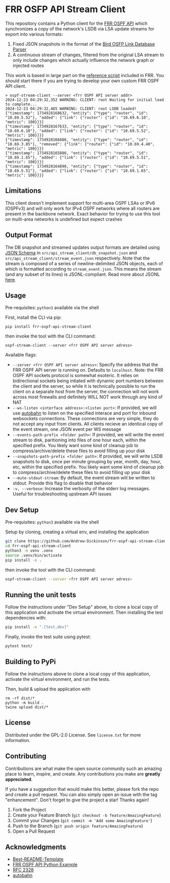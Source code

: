 # FRR OSFP API Stream Client

This repository contains a Python client for the [FRR OSPF API](https://docs.frrouting.org/projects/dev-guide/en/latest/ospf-api.html) 
which synchronizes a copy of the network's LSDB via LSA update streams for export into various formats:
 1. Fixed JSON snapshots in the format of the [Bird OSFP Link Database Parser](https://github.com/Andrew-Dickinson/bird-ospf-link-db-parser)
 2. A continuous stream of changes, filtered from the original LSA stream to only include changes which actually influence the network graph or injected routes

This work is based in large part on the [reference script](https://github.com/FRRouting/frr/blob/master/ospfclient/ospfclient.py) 
included in FRR. You should start there if you are trying to develop your own
custom FRR OSPF API client.

```
> ospf-stream-client --server <frr OSPF API server addr>
2024-12-23 04:29:32,352 WARNING: CLIENT: root Waiting for initial load to complete...
2024-12-23 04:29:32,465 WARNING: CLIENT: root LSDB loaded!
{"timestamp": 1734928168632, "entity": {"type": "router", "id": "10.69.5.52"}, "added": {"link": {"router": {"id": "10.69.6.10", "metric": 100}}}}
{"timestamp": 1734928167633, "entity": {"type": "router", "id": "10.69.6.10"}, "added": {"link": {"router": {"id": "10.69.5.52", "metric": 100}}}}
{"timestamp": 1734928166886, "entity": {"type": "router", "id": "10.69.3.85"}, "removed": {"link": {"router": {"id": "10.69.4.40", "metric": 100}}}}
{"timestamp": 1734928165886, "entity": {"type": "router", "id": "10.69.1.65"}, "added": {"link": {"router": {"id": "10.69.5.51", "metric": 100}}}}
{"timestamp": 1734928164890, "entity": {"type": "router", "id": "10.69.5.51"}, "added": {"link": {"router": {"id": "10.69.1.65", "metric": 100}}}}
```

## Limitations

This client doesn't implement support for multi-area OSPF LSAs or IPv6 (OSPFv3) and 
will only work for IPv4 OSPF networks where all routers are present in the backbone network. 
Exact behavior for trying to use this tool on multi-area networks is undefined but expect crashes

## Output Format

The DB snapshot and streamed updates output formats are detailed using 
[JSON Schema](https://json-schema.org/) in `src/api_stream_client/db_snapshot.json` 
and `src/api_stream_client/stream_event.json` respectively. Note that the stream 
is composed of a series of newline-delimited JSON objects, each of which is formatted
according to `stream_event.json`. This means the stream (and any subset of its lines) is 
JSONL-compliant. Read more about JSONL [here](https://jsonlines.org/).

## Usage

Pre-requisites: `python3` available via the shell

First, install the CLI via pip:
```shell
pip install frr-ospf-api-stream-client
```

then invoke the tool with the CLI command:
```shell
ospf-stream-client --server <frr OSPF API server adress>
```

Available flags:
- `--server <frr OSPF API server adress>`: Specify the address that the FRR OSPF API server is running on. 
    Defaults to `localhost`. Note: the FRR OSPF API sockets protocol is somewhat esoteric. It relies 
    on bidirectional sockets being intiated with dynamic port numbers between the client and the 
    server, so while it is technically possible to run the client on a separate host from the 
    server, the connection will not work across most firewalls and definitely WILL NOT work through
    any kind of NAT
- `--ws-listen <interface address>:<listen port>`: If provided, we will use [autobahn](https://github.com/crossbario/autobahn-python) 
    to listen on the specified interace and port for inbound websockets connections. These connections
    are very simple, they do not accept any input from clients. All clients recieve an identical 
    copy of the event stream, one JSON event per WS message
- `--events-path-prefix <folder path>`: If provided, we will write the event stream to disk, paritioning
    into files of one hour each, within the specified prefix. You likely want some kind of cleanup job
    to compress/archive/delete these files to avoid filling up your disk
- `--snapshots-path-prefix <folder path>`: If provided, we will write LSDB snapshots to disk, once per minute
    grouping by year, month, day, hour, etc, within the specified prefix. You likely want some kind of cleanup job
    to compress/archive/delete these files to avoid filling up your disk
- `--mute-stdout-stream`: By default, the event stream will be written to stdout. Provide this flag
    to disable that behavior
- `-v, --verbose`: Increase the verbosity of the stderr log messages. Useful for troubleshooting upstream API issues

## Dev Setup

Pre-requisites: `python3` available via the shell

Setup by cloning, creating a virtual env, and installing the application
```sh
git clone https://github.com/Andrew-Dickinson/frr-ospf-api-stream-client
cd frr-ospf-api-stream-client
python3 -m venv .venv
source .venv/bin/activate
pip install -e .
```

then invoke the tool with the CLI command:
```sh
ospf-stream-client --server <frr OSPF API server adress>
```

## Running the unit tests

Follow the instructions under "Dev Setup" above, to clone a local copy of this application and activate
the virtual environment. Then installing the test dependencies with:
```sh
pip install -e ".[test,dev]"
```

Finally, invoke the test suite using pytest:
```
pytest test/
```

## Building to PyPi

Follow the instructions above to clone a local copy of this application, activate
the virtual environment, and run the tests.

Then, build & upload the application with
```
rm -rf dist/*
python -m build .
twine upload dist/*
```

## License

Distributed under the GPL-2.0 License. See `license.txt` for more information.

## Contributing

Contributions are what make the open source community such an amazing place to learn, inspire, and create. Any contributions you make are **greatly appreciated**.

If you have a suggestion that would make this better, please fork the repo and create a pull request. You can also simply open an issue with the tag "enhancement".
Don't forget to give the project a star! Thanks again!

1. Fork the Project
2. Create your Feature Branch (`git checkout -b feature/AmazingFeature`)
3. Commit your Changes (`git commit -m 'Add some AmazingFeature'`)
4. Push to the Branch (`git push origin feature/AmazingFeature`)
5. Open a Pull Request


## Acknowledgments
 * [Best-README-Template](https://github.com/othneildrew/Best-README-Template/)
 * [FRR OSPF API Python Example](https://github.com/FRRouting/frr/blob/master/ospfclient/ospfclient.py)
 * [RFC 2328](https://datatracker.ietf.org/doc/html/rfc2328)
 * [autobahn](https://github.com/crossbario/autobahn-python)